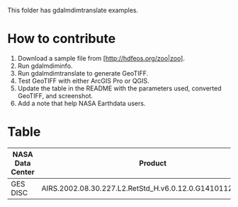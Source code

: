 This folder has gdalmdimtranslate examples.

# How to contribute

1. Download a sample file from [http://hdfeos.org/zoo|zoo].
2. Run gdalmdiminfo.
3. Run gdalmdimtranslate to generate GeoTIFF.
4. Test GeoTIFF with either ArcGIS Pro or QGIS.
5. Update the table in the README with the parameters used, converted GeoTIFF, and screenshot.
6. Add a note that help NASA Earthdata users.

# Table

| NASA Data Center | Product | Type | Parameters | GeoTIFF | Plot | Note |
|------------------|---------|------|------------|---------|------|------|
| GES DISC | AIRS.2002.08.30.227.L2.RetStd_H.v6.0.12.0.G14101125810.hdf | Swath | -array  | AIRS.2002.08.30.227.L2.RetStd_H.v6.0.12.0.G14101125810.hdf.tif | QGIS | n/a |

